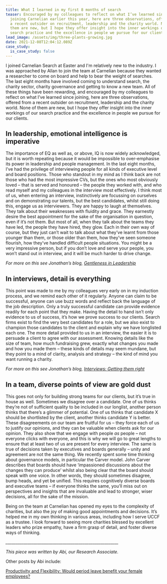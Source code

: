 ```yaml
---
title: What I learned in my first 8 months of search
teaser: Encouraged by my colleagues to reflect on what I’ve learned since
  joining Carnelian earlier this year, here are three observations, offered from
  a recent outsider on recruitment, leadership and the charity world. None of
  them are new, but I hope they offer insight into the inner workings of our
  search practice and the excellence in people we pursue for our clients.
lead_image: /assets/img/three-plants-growing.jpg
date: 2021-12-08T12:04:12.089Z
case_study:
  is_case_study: false
---
```

I joined Carnelian Search at Easter and I'm relatively new to the industry. I was approached by Allan to join the team at Carnelian because they wanted a researcher to come on board and help to bear the weight of searches. The last eight months have involved coming to understand search, the charity sector, charity governance and getting to know a new team. All of these things have been rewarding, and encouraged by my colleagues to reflect on what I’ve learned since joining, here are three observations, offered from a recent outsider on recruitment, leadership and the charity world. None of them are new, but I hope they offer insight into the inner workings of our search practice and the excellence in people we pursue for our clients.

## In leadership, emotional intelligence is imperative

The importance of EQ as well as, or above, IQ is now widely acknowledged, but it is worth repeating because it would be impossible to over-emphasise its power in leadership and people management. In the last eight months, I’ve had the privilege of interviewing people for all kinds of executive level and board positions. Those who standout in my mind as I think back are not those who had the most impressive CVs, but the ones who most obviously loved – that is served and honoured – the people they worked with, and who read myself and my colleagues in the interview most effectively. I think most of us, when entering an interview, instinctively are focussing on ourselves and on demonstrating our talents, but the best candidates, whilst still doing this, engage us as interviewers. They are happy to laugh at themselves. They talk about their weaknesses with fluidity and grace. They earnestly desire the best appointment for the sake of the organisation in question, even if it’s not them. But most of all, when they talk about the teams they have led, the people they have hired, they glow. Each in their own way of course, but they just can’t wait to talk about what they’ve learnt from those younger than them, or those older than them, how they’ve seen someone flourish, how they’ve handled difficult people situations. You might be a very impressive person, but if you don’t love and serve your people, you won’t stand out in interview, and it will be much harder to drive change.

*For more on this see Jonathan’s blog,* *[Gentleness in Leadership](https://carneliansearch.com/insights/gentleness-in-leadership-a-non-negotiable/)*

## In interviews, detail is everything

This point was made to me by my colleagues very early on in my induction process, and we remind each other of it regularly. Anyone can claim to be successful, anyone can use buzz words and reflect back the language of the job description. Only a truly successful candidate can provide evidence readily for each point that they make. Having the detail to hand isn’t only evidence to us of success, it’s how we prove success to our clients. Search firms exist to find the very best candidates for a role, but we also exist to champion those candidates to the client and explain why we have longlisted each one. The more detail provided to us in an interview, the easier it is to persuade a client to agree with our assessment. Knowing details like the size of team, how much fundraising grew, exactly what changes you made and how you made them – these kinds of details may seem mundane, but they point to a mind of clarity, analysis and strategy – the kind of mind you want running a charity.

*For more on this see Jonathan’s blog,* *[Interviews: Getting them right](https://carneliansearch.com/insights/interviews-getting-them-right-part-1/)*

## In a team, diverse points of view are gold dust

This goes not only for building strong teams for our clients, but it’s true in house as well. Sometimes we disagree over a candidate. One of us thinks they’re not of sufficient quality to be included in our longlist, another person thinks that there’s a glimmer of potential. One of us thinks that candidate X should be shortlisted by the client, another thinks candidate Y is better. These disagreements on our team are fruitful for us – they force each of us to justify our opinions, and they can be valuable when clients ask for our opinion. They also show that we engage with people *as* people – not everyone clicks with everyone, and this is why we will go to great lengths to ensure that at least two of us are present for every interview. The same is true of decisions taken by executives and boards generally – unity and agreement are not the same thing. We recently spent some time thinking about governance models, in particular the Carver model. John Carver describes that boards should have ‘impassioned discussions about the changes they can produce’ whilst also being clear that the board should speak with one voice. In other words, they should sometimes disagree, bump heads, and yet be unified. This requires cognitively diverse boards and executive teams – if everyone thinks the same, you’ll miss out on perspectives and insights that are invaluable and lead to stronger, wiser decisions, all for the sake of the mission.

Being on the team at Carnelian has opened my eyes to the complexity of charities, but also the joy of making good appointments and decisions. It’s helped me in my own thinking in various areas, including how I serve UCCF as a trustee. I look forward to seeing more charities blessed by excellent leaders who prize empathy, have a firm grasp of detail, and foster diverse ways of thinking.

*\_\_\_\_\_\_\_\_\_\_\_\_\_\_\_\_\_\_\_\_\_\_\_\_\_\_\_\_\_\_\_\_\_\_\_\_\_\_\_\_\_\_\_\_\_\_\_\_\_\_\_\_\_\_\_\__*

*This piece was written by Abi, our Research Associate.* 

Other posts by Abi include:  

[Productivity and Flexibility: Would period leave benefit your female employees?](https://carneliansearch.com/insights/productivity-and-flexibility-would-period-leave-benefit-your-female-employees/)